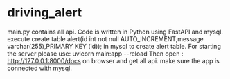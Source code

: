 # driving_alert
main.py contains all api.
Code is written in Python using FastAPI and mysql. 
execute create table alert(id int not null AUTO_INCREMENT,message varchar(255),PRIMARY KEY (id)); in mysql to create alert table.
For starting the server please use:
uvicorn main:app --reload
Then open :
 http://127.0.0.1:8000/docs on browser and get all api. make sure the app is connected with mysql.
